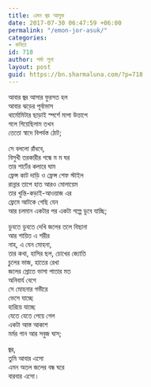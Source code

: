 ```yaml
---
title: এমন জ্বর আসুক
date: 2017-07-30 06:47:59 +06:00
permalink: "/emon-jor-asuk/"
categories:
- কবিতা
id: 718
author: শর্মা লুনা
layout: post
guid: https://bn.sharmaluna.com/?p=718
---
```


আবার জ্বর আসার ফুরসত হল  
আবার ঝড়ের পূর্বাভাস  
থার্মোমিটার ছাড়াই স্পর্শে মাপা উত্তাপে  
গলে গিয়েছিলাম তখন  
তেতো স্বাদে বিপর্যস্ত ঠোট;

সে বললো রাঁধবে,  
বিসুখী তরকারীর গন্ধে ম ম ঘর  
তার শার্টের কলারে ঘাম  
ফ্রেন্স কাট দাড়ি ও ফ্রেন্স শেফ স্টাইল  
রান্নার তাপে হাত আরও মোলায়েম  
তার খুন্তি-কড়াই-আওয়াজ এর  
ফ্রেমে আটকে গেছি যেন  
আর চলমান একটার পর একটা গল্পে ডুবে যাচ্ছি;‌‌

ডুবতে ডুবতে দেখি জলের তলে বিছানা  
আর শায়িত এ শরীর  
নাহ, এ যেন মোহনা,  
তার কথা, হাসির ছল, চোখের জ্যোতি  
চুলের ভাজ, হাতের রেখা  
জলের স্রোতে ভাসা পাতার মত  
অনিবার্য বেগে  
সে মোহনার গভীরে  
ভেসে যাচ্ছে  
হারিয়ে যাচ্ছে  
যেতে যেতে পেয়ে গেল  
একটা আস্ত আকাশ  
মর্মর গান আর সবুজ ঘাস;

জ্বর,  
তুমি আবার এসো  
এমন অতল জলের বন্ধ ঘরে  
বারবার এসো।
